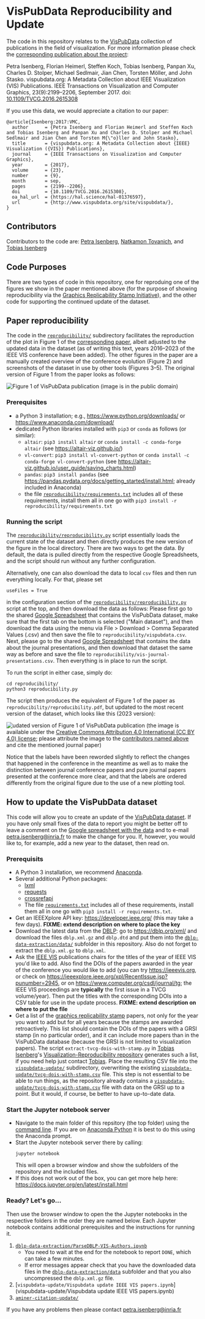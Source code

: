 # VisPubData Reproducibility and Update

The code in this repository relates to the [VisPubData](http://www.vispubdata.org/) collection of publications in the field of visualization. For more information please check the [corresponding publication about the project](https://doi.org/10.1109/TVCG.2016.2615308):

Petra Isenberg, Florian Heimerl, Steffen Koch, Tobias Isenberg, Panpan Xu, Charles D. Stolper, Michael Sedlmair, Jian Chen, Torsten Möller, and John Stasko. vispubdata.org: A Metadata Collection about IEEE Visualization (VIS) Publications. IEEE Transactions on Visualization and Computer Graphics, 23(9):2199–2206, September 2017. doi: [10.1109/TVCG.2016.2615308](https://doi.org/10.1109/TVCG.2016.2615308)

If you use this data, we would appreciate a citation to our paper:
```
@article{Isenberg:2017:VMC,
  author      = {Petra Isenberg and Florian Heimerl and Steffen Koch and Tobias Isenberg and Panpan Xu and Charles D. Stolper and Michael Sedlmair and Jian Chen and Torsten M{\"o}ller and John Stasko},
  title       = {vispubdata.org: A Metadata Collection about {IEEE} Visualization ({VIS}) Publications},
  journal     = {IEEE Transactions on Visualization and Computer Graphics},
  year        = {2017},
  volume      = {23},
  number      = {9},
  month       = sep,
  pages       = {2199--2206},
  doi         = {10.1109/TVCG.2016.2615308},
  oa_hal_url  = {https://hal.science/hal-01376597},
  url         = {http://www.vispubdata.org/site/vispubdata/},
}
```

## Contributors
Contributors to the code are:
[Petra Isenberg](https://petra.isenberg.cc/), [Natkamon Tovanich](https://www.linkedin.com/in/natkamon-tovanich-00a1a5aa/), and [Tobias Isenberg](https://tobias.isenberg.cc/)

## Code Purposes

There are two types of code in this repository, one for reproduing one of the figures we show in the paper mentioned above (for the purpose of showing reproducibility via the [Graphics Replicability Stamp Initiative](https://www.replicabilitystamp.org/)), and the other code for supporting the continued update of the dataset.

## Paper reproducibility

The code in the [`reproducibility/`](reproducibility/) subdirectory facilitates the reproduction of the plot in Figure 1 of the [corresponding paper](https://doi.org/10.1109/TVCG.2016.2615308), albeit adjusted to the updated data in the dataset (as of writing this text, years 2016–2023 of the IEEE VIS conference have been added). The other figures in the paper are a manually created overview of the conference evolution (Figure 2) and screenshots of the dataset in use by other tools (Figures 3–5). The original version of Figure 1 from the paper looks as follows:

![Figure 1 of VisPubData publication](reproducibility/figure1-original.png "Figure 1 of VisPubData publication (image is in the public domain)")
(image is in the public domain)

### Prerequisites
* a Python 3 installation; e.g., https://www.python.org/downloads/ or https://www.anaconda.com/download/
* dedicated Python libraries installed with `pip3` or `conda` as follows (or similar):
    * `altair`: `pip3 install altair` or `conda install -c conda-forge altair` (see https://altair-viz.github.io/)
    * `vl-convert`: `pip3 install vl-convert-python` or `conda install -c conda-forge vl-convert-python` (see https://altair-viz.github.io/user_guide/saving_charts.html)
    * `pandas`: `pip3 install pandas` (see https://pandas.pydata.org/docs/getting_started/install.html; already included in Anaconda)
    * the file [`reproducibility/requirements.txt`](reproducibility/requirements.txt) includes all of these requirements, install them all in one go with `pip3 install -r reproducibility/requirements.txt`

### Running the script

The [`reproducibility/reproducibility.py`](reproducibility/reproducibility.py) script essentially loads the current state of the dataset  and then directly produces the new version of the figure in the local directory. There are two ways to get the data. By default, the data is pulled directly from the respective Google Spreadsheets, and the script should run without any further configuration.

Alternatively, one can also download the data to local `csv` files and then run everything locally. For that, please set
```
useFiles = True
```
in the configuration section of the [`reproducibility/reproducibility.py`](reproducibility/reproducibility.py) script at the top, and then download the data as follows: Please first go to the shared [Google Spreadsheet](https://docs.google.com/spreadsheets/d/1xgoOPu28dQSSGPIp_HHQs0uvvcyLNdkMF9XtRajhhxU/edit?usp=sharing) that contains the VisPubData dataset, make sure that the first tab on the bottom is selected ("Main dataset"), and then download the data using the menu via File > Download > Comma Separated Values (.csv) and then save the file to `reproducibility/vispubdata.csv`. Next, please go to the shared [Google Spreadsheet](https://docs.google.com/spreadsheets/d/1I6n4a6xvmoanAIDiSsGlaOVljAJ5IkT2C_naI-dStNo/edit?usp=sharing) that contains the data about the journal presentations, and then download that dataset the same way as before and save the file to `reproducibility/vis-journal-presentations.csv`. Then everything is in place to run the script.

To run the script in either case, simply do:
```
cd reproducibility/
python3 reproducibility.py
```

The script then produces the equivalent of Figure 1 of the paper as `reproducibility/reproducibility.pdf`, but updated to the most recent version of the dataset, which looks like this (2023 version):

![udated version of Figure 1 of VisPubData publication](reproducibility/figure1-updated.png "updated version of Figure 1 of VisPubData publication (image is available under the CC BY 4.0 license)")
(the image is available under the [Creative Commons Attribution 4.0 International (CC BY 4.0) license](https://creativecommons.org/licenses/by/4.0/); please attribute the image to the [contributors named above](#contributors) and cite the mentioned journal paper)

Notice that the labels have been reworded slightly to reflect the changes that happened in the conference in the meantime as well as to make the distinction between journal conference papers and pure journal papers presented at the conference more clear, and that the labels are ordered differently from the original figure due to the use of a new plotting tool.

## How to update the VisPubData dataset
This code will allow you to create an update of the [VisPubData dataset](http://www.vispubdata.org/). If you have only small fixes of the data to report you might be better off to leave a comment on the [Google spreadsheet with the data](https://docs.google.com/spreadsheets/d/1xgoOPu28dQSSGPIp_HHQs0uvvcyLNdkMF9XtRajhhxU/edit#gid=1193315437) and to e-mail petra.isenberg@inria.fr to make the change for you. If, however, you would like to, for example, add a new year to the dataset, then read on.

### Prerequisits
- A Python 3 installation, we recommend [Anaconda](https://www.anaconda.com/download/).
- Several additional Python packages:
  - [lxml](https://lxml.de/)
  - [requests](https://pypi.org/project/requests/)
  - [crossrefapi](https://github.com/fabiobatalha/crossrefapi)
  - The file [`requirements.txt`](requirements.txt) includes all of these requirements, install them all in one go with `pip3 install -r requirements.txt`.
- Get an IEEEXplore API key: https://developer.ieee.org/ (this may take a few days). **FIXME: extend description on where to place the key**
- Download the latest data from the [DBLP]( https://dblp.org/): go to https://dblp.org/xml/ and download the files `dblp.xml.gz` and `dblp.dtd` and put them into the [`dblp-data-extraction/data/`](dblp-data-extraction/data/) subfolder in this repository. Also do not forget to extract the `dblp.xml.gz` to `dblp.xml`.
- Ask the [IEEE VIS](https://ieeevis.org/) publications chairs for the titles of the year of IEEE VIS you'd like to add. Also find the DOIs of the papers awarded in the year of the conference you would like to add (you can try https://ieeevis.org, or check on https://ieeexplore.ieee.org/xpl/RecentIssue.jsp?punumber=2945, or on https://www.computer.org/csdl/journal/tg; the IEEE VIS proceedings are **typically** the first issue in a TVCG volume/year). Then put the titles with the corresponding DOIs into a CSV table for use in the update process. **FIXME: extend description on where to put the file**
- Get a list of the [graphics replicability stamp]() papers, not only for the year you want to add but for all years because the stamps are awarded retroactively. This list should contain the DOIs of the papers with a GRSI stamp (in no particular order), and it can include more papers than in the VisPubData database (because the GRSI is not limited to visualization papers). The script `extract-tvcg-dois-with-stamp.py` in [Tobias Isenberg](https://tobias.isenberg.cc/)'s [Visualization-Reproducibility repository](https://github.com/tobiasisenberg/Visualization-Reproducibility) generates such a list, if you need help just contact [Tobias](https://tobias.isenberg.cc/). Place the resulting CSV file into the [`vispubdata-update/`](vispubdata-update/) subdirectory, overwriting the existing [`vispubdata-update/tvcg-dois-with-stamp.csv`](vispubdata-update/tvcg-dois-with-stamp.csv) file. This step is not essential to be able to run things, as the repository already contains a [`vispubdata-update/tvcg-dois-with-stamp.csv`](vispubdata-update/tvcg-dois-with-stamp.csv) file with data on the GRSI up to a point. But it would, if course, be better to have up-to-date data.

### Start the Jupyter notebook server
- Navigate to the main folder of this repsitory (the top folder) using the [command line](https://docs.jupyter.org/en/latest/glossary.html#term-command-line). If you are on [Anaconda Python](https://www.anaconda.com/) it is best to do this using the Anaconda prompt.
- Start the Jupyter notebook server there by calling:
  ```
  jupyter notebook
  ```
  This will open a browser window and show the subfolders of the repository and the included files.
- If this does not work out of the box, you can get more help here: https://docs.jupyter.org/en/latest/install.html

### Ready? Let's go...
Then use the browser window to open the the Jupyter notebooks in the respective folders in the order they are named below. Each Jupyter notebook contains additional prerequisites and the instructions for running it.
1. [`dblp-data-extraction/ParseDBLP-VIS-Authors.ipynb`](dblp-data-extraction/ParseDBLP-VIS-Authors.ipynb)
    - You need to wait at the end for the notebook to report `DONE`, which can take a few minutes.
    - If error messages appear check that you have the downloaded data files in the [`dblp-data-extraction/data`](dblp-data-extraction/data) subfolder and that you also uncompressed the `dblp.xml.gz` file.
2. [`vispubdata-update/Vispubdata update IEEE VIS papers.ipynb`](vispubdata-update/Vispubdata update IEEE VIS papers.ipynb)
3. [`aminer-citation-update/`](aminer-citation-update/)

If you have any problems then please contact petra.isenberg@inria.fr
